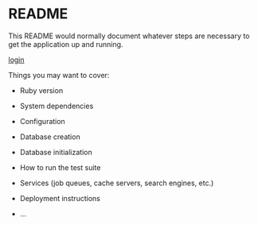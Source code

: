 # README

This README would normally document whatever steps are necessary to get the
application up and running.

[login](app/views/users/login_form.html.erb)

Things you may want to cover:

* Ruby version

* System dependencies

* Configuration

* Database creation

* Database initialization

* How to run the test suite

* Services (job queues, cache servers, search engines, etc.)

* Deployment instructions

* ...
